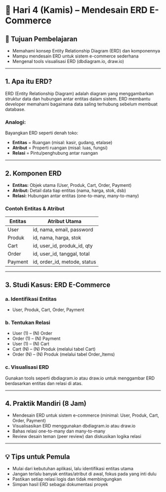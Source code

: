 # 📆 Hari 4 (Kamis) – Mendesain ERD E-Commerce

## 🎯 Tujuan Pembelajaran
- Memahami konsep Entity Relationship Diagram (ERD) dan komponennya
- Mampu mendesain ERD untuk sistem e-commerce sederhana
- Mengenal tools visualisasi ERD (dbdiagram.io, draw.io)

---

## 1. Apa itu ERD?
ERD (Entity Relationship Diagram) adalah diagram yang menggambarkan struktur data dan hubungan antar entitas dalam sistem. ERD membantu developer memahami bagaimana data saling terhubung sebelum membuat database.

### Analogi:
Bayangkan ERD seperti denah toko:
- **Entitas** = Ruangan (misal: kasir, gudang, etalase)
- **Atribut** = Properti ruangan (misal: luas, fungsi)
- **Relasi** = Pintu/penghubung antar ruangan

---

## 2. Komponen ERD
- **Entitas:** Objek utama (User, Produk, Cart, Order, Payment)
- **Atribut:** Detail data tiap entitas (nama, harga, stok, dsb)
- **Relasi:** Hubungan antar entitas (one-to-many, many-to-many)

### Contoh Entitas & Atribut
| Entitas  | Atribut Utama                |
|----------|------------------------------|
| User     | id, nama, email, password    |
| Produk   | id, nama, harga, stok        |
| Cart     | id, user_id, produk_id, qty  |
| Order    | id, user_id, tanggal, total  |
| Payment  | id, order_id, metode, status |

---

## 3. Studi Kasus: ERD E-Commerce
### a. Identifikasi Entitas
- User, Produk, Cart, Order, Payment

### b. Tentukan Relasi
- User (1) – (N) Order
- Order (1) – (N) Payment
- User (1) – (N) Cart
- Cart (N) – (N) Produk (melalui tabel Cart)
- Order (N) – (N) Produk (melalui tabel Order_Items)

### c. Visualisasi ERD
Gunakan tools seperti dbdiagram.io atau draw.io untuk menggambar ERD berdasarkan entitas dan relasi di atas.

---

## 4. Praktik Mandiri (8 Jam)
- Mendesain ERD untuk sistem e-commerce (minimal: User, Produk, Cart, Order, Payment)
- Visualisasikan ERD menggunakan dbdiagram.io atau draw.io
- Bahas relasi one-to-many dan many-to-many
- Review desain teman (peer review) dan diskusikan logika relasi

---

## 💡 Tips untuk Pemula
- Mulai dari kebutuhan aplikasi, lalu identifikasi entitas utama
- Jangan terlalu banyak entitas/atribut di awal, fokus pada yang inti dulu
- Pastikan setiap relasi logis dan tidak membingungkan
- Simpan hasil ERD sebagai dokumentasi proyek